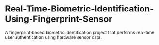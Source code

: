 # Real-Time-Biometric-Identification-Using-Fingerprint-Sensor
A fingerprint-based biometric identification project that performs real-time user authentication using hardware sensor data.
